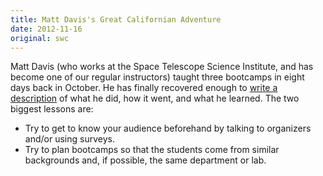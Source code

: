 ```yaml
---
title: Matt Davis's Great Californian Adventure
date: 2012-11-16
original: swc
---
```


<p>Matt Davis (who works at the Space Telescope Science Institute, and has become one of our regular instructors) taught three bootcamps in eight days back in October. He has finally recovered enough to <a href="http://penandpants.com/2012/11/12/software-carpentry-california-tour-2012/">write a description</a> of what he did, how it went, and what he learned. The two biggest lessons are:</p>
<ul>
  <li>Try to get to know your audience beforehand by talking to organizers and/or using surveys.</li>
  <li>Try to plan bootcamps so that the students come from similar backgrounds and, if possible, the same department or lab.</li>
</ul>

